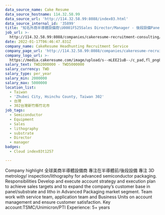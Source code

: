 ```yaml
---
data_source_name: Cake Resume
data_source_hostname: 114.32.58.99
data_source_url: 'http://114.32.58.99:8088/index03.html'
data_source_internal_id: '35899'
title: "知名外商半導體設備商\U0001F525Sales Director/Manager - 後段設備Panel/substrate and litho-HT"
job_url: >-
  http://114.32.58.99:8088/companies/cakeresume-recruitment-consulting/jobs/5d519a
date: 2022-01-17T06:46:47.831Z
company_name: CakeResume Headhunting Recruitment Service
company_page_url: 'http://114.32.58.99:8088/companies/cakeresume-recruitment-consulting'
company_logo_url: >-
  https://media.cakeresume.com/image/upload/s--mLEE21uB--/c_pad,fl_png8,h_200,w_200/v1620881212/vdbipassrdfr8omwzeq6.png
salary_text: TWD2000000 - TWD5000000
salary_currency: TWD
salary_type: per_year
salary_min: 2000000
salary_max: 5000000
location_list:
  - Taiwan
  - 'Zhubei City, Hsinchu County, Taiwan 302'
  - 台灣
  - 302台灣新竹縣竹北市
job_tags:
  - Semiconductor
  - Equipment
  - Sales
  - lithography
  - substrate
  - Director
  - manager
badges:
  - Cloud index03t1257

---
```


Company highlight 全球美商半導體設備商 專注在半導體前/後段設備 專注 3D metrology/ inspection/lithography for advanced semiconductor packaging. Responsibilities Develop and execute account strategy and execution plan to achieve sales targets and to expand the company’s customer base in panel/substrate and litho in Advanced Packaging market segment. Team work with service team, application team and Business Units on account management and ensure customer satisfaction. Key account:TSMC/Unimicron/PTI Experience: 5+ years 